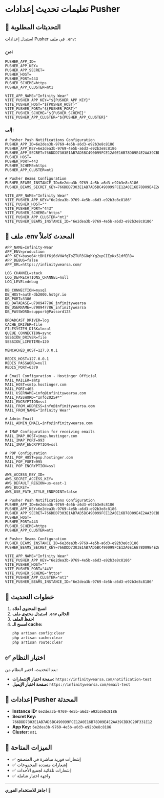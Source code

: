 # تعليمات تحديث إعدادات Pusher

## 🔧 التحديثات المطلوبة

استبدل إعدادات Pusher في ملف `.env`:

### من:
```env
PUSHER_APP_ID=
PUSHER_APP_KEY=
PUSHER_APP_SECRET=
PUSHER_HOST=
PUSHER_PORT=443
PUSHER_SCHEME=https
PUSHER_APP_CLUSTER=mt1

VITE_APP_NAME="Infinity Wear"
VITE_PUSHER_APP_KEY="${PUSHER_APP_KEY}"
VITE_PUSHER_HOST="${PUSHER_HOST}"
VITE_PUSHER_PORT="${PUSHER_PORT}"
VITE_PUSHER_SCHEME="${PUSHER_SCHEME}"
VITE_PUSHER_APP_CLUSTER="${PUSHER_APP_CLUSTER}"
```

### إلى:
```env
# Pusher Push Notifications Configuration
PUSHER_APP_ID=6e2dea3b-9769-4e5b-a6d3-e92b3e8c8186
PUSHER_APP_KEY=6e2dea3b-9769-4e5b-a6d3-e92b3e8c8186
PUSHER_APP_SECRET=766DDD7303E1AB7AD5BC490099FCE12A0E16B78D09E4E2AA39CBD3C20F331E12
PUSHER_HOST=
PUSHER_PORT=443
PUSHER_SCHEME=https
PUSHER_APP_CLUSTER=mt1

# Pusher Beams Configuration
PUSHER_BEAMS_INSTANCE_ID=6e2dea3b-9769-4e5b-a6d3-e92b3e8c8186
PUSHER_BEAMS_SECRET_KEY=766DDD7303E1AB7AD5BC490099FCE12A0E16B78D09E4E2AA39CBD3C20F331E12

VITE_APP_NAME="Infinity Wear"
VITE_PUSHER_APP_KEY="6e2dea3b-9769-4e5b-a6d3-e92b3e8c8186"
VITE_PUSHER_HOST=""
VITE_PUSHER_PORT="443"
VITE_PUSHER_SCHEME="https"
VITE_PUSHER_APP_CLUSTER="mt1"
VITE_PUSHER_BEAMS_INSTANCE_ID="6e2dea3b-9769-4e5b-a6d3-e92b3e8c8186"
```

## 📄 ملف .env المحدث كاملاً

```env
APP_NAME=Infinity-Wear
APP_ENV=production
APP_KEY=base64:tBH1f6j6dVHAfgToZTUR3G8qhYg2upCIEyKx51dfER8=
APP_DEBUG=false
APP_URL=https://infinitywearsa.com/

LOG_CHANNEL=stack
LOG_DEPRECATIONS_CHANNEL=null
LOG_LEVEL=debug

DB_CONNECTION=mysql
DB_HOST=auth-db2000.hstgr.io
DB_PORT=3306
DB_DATABASE=u790947786_infinitywearsa
DB_USERNAME=u790947786_infinitywearsa
DB_PASSWORD=support@Passord123

BROADCAST_DRIVER=log
CACHE_DRIVER=file
FILESYSTEM_DISK=local
QUEUE_CONNECTION=sync
SESSION_DRIVER=file
SESSION_LIFETIME=120

MEMCACHED_HOST=127.0.0.1

REDIS_HOST=127.0.0.1
REDIS_PASSWORD=null
REDIS_PORT=6379

# Email Configuration - Hostinger Official
MAIL_MAILER=smtp
MAIL_HOST=smtp.hostinger.com
MAIL_PORT=465
MAIL_USERNAME=info@infinitywearsa.com
MAIL_PASSWORD="Info2025#*"
MAIL_ENCRYPTION=ssl
MAIL_FROM_ADDRESS=info@infinitywearsa.com
MAIL_FROM_NAME="Infinity Wear"

# Admin Email
MAIL_ADMIN_EMAIL=info@infinitywearsa.com

# IMAP Configuration for receiving emails
MAIL_IMAP_HOST=imap.hostinger.com
MAIL_IMAP_PORT=993
MAIL_IMAP_ENCRYPTION=ssl

# POP Configuration
MAIL_POP_HOST=pop.hostinger.com
MAIL_POP_PORT=995
MAIL_POP_ENCRYPTION=ssl

AWS_ACCESS_KEY_ID=
AWS_SECRET_ACCESS_KEY=
AWS_DEFAULT_REGION=us-east-1
AWS_BUCKET=
AWS_USE_PATH_STYLE_ENDPOINT=false

# Pusher Push Notifications Configuration
PUSHER_APP_ID=6e2dea3b-9769-4e5b-a6d3-e92b3e8c8186
PUSHER_APP_KEY=6e2dea3b-9769-4e5b-a6d3-e92b3e8c8186
PUSHER_APP_SECRET=766DDD7303E1AB7AD5BC490099FCE12A0E16B78D09E4E2AA39CBD3C20F331E12
PUSHER_HOST=
PUSHER_PORT=443
PUSHER_SCHEME=https
PUSHER_APP_CLUSTER=mt1

# Pusher Beams Configuration
PUSHER_BEAMS_INSTANCE_ID=6e2dea3b-9769-4e5b-a6d3-e92b3e8c8186
PUSHER_BEAMS_SECRET_KEY=766DDD7303E1AB7AD5BC490099FCE12A0E16B78D09E4E2AA39CBD3C20F331E12

VITE_APP_NAME="Infinity Wear"
VITE_PUSHER_APP_KEY="6e2dea3b-9769-4e5b-a6d3-e92b3e8c8186"
VITE_PUSHER_HOST=""
VITE_PUSHER_PORT="443"
VITE_PUSHER_SCHEME="https"
VITE_PUSHER_APP_CLUSTER="mt1"
VITE_PUSHER_BEAMS_INSTANCE_ID="6e2dea3b-9769-4e5b-a6d3-e92b3e8c8186"
```

## 🚀 خطوات التحديث

1. **انسخ المحتوى أعلاه**
2. **استبدل محتوى ملف `.env` الحالي**
3. **احفظ الملف**
4. **امسح الـ cache:**
   ```bash
   php artisan config:clear
   php artisan cache:clear
   php artisan route:clear
   ```

## ✅ اختبار النظام

بعد التحديث، اختبر النظام من:
- **صفحة اختبار الإشعارات:** `https://infinitywearsa.com/notification-test`
- **صفحة اختبار الإيميل:** `https://infinitywearsa.com/email-test`

## 🔔 إعدادات Pusher المحدثة

- **Instance ID:** `6e2dea3b-9769-4e5b-a6d3-e92b3e8c8186`
- **Secret Key:** `766DDD7303E1AB7AD5BC490099FCE12A0E16B78D09E4E2AA39CBD3C20F331E12`
- **App Key:** `6e2dea3b-9769-4e5b-a6d3-e92b3e8c8186`
- **Cluster:** `mt1`

## 📱 الميزات المتاحة

- ✅ إشعارات فورية مباشرة في المتصفح
- ✅ إشعارات متعددة المجموعات
- ✅ إشعارات تلقائية لجميع الأحداث
- ✅ واجهة اختبار شاملة

---

**جاهز للاستخدام الفوري!** 🚀

